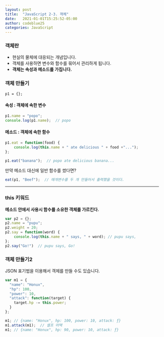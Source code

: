 ```yaml
---
layout: post
title:  "JavaScript 2-3. 객체"
date:   2021-01-01T15:25:52-05:00
author: codeblue25
categories: JavaScript
---
```


<h3>객체란</h3>

- 현실의 물체에 대응되는 개념입니다.
- 객체를 사용하면 변수와 함수를 묶어서 관리하게 됩니다.
- **객체는 속성과 메소드를 가집니다.**

<h3>객체 만들기</h3>

```
p1 = {};
```

<h4>속성 : 객체에 속한 변수</h4>

```javascript
p1.name = "popo";
console.log(p1.name);  // popo
```

<h4>메소드 : 객체에 속한 함수</h4>

```javascript
p1.eat = function(food) {
    console.log(this.name + " ate delicious " + food +"...");
};

p1.eat("banana");  // popo ate delicious banana...
```

만약 메소드 대신에 일반 함수를 썼다면?

```javascript
eat(p1, "Beef");  // 매개변수를 두 개 만들어서 출력했을 것이다. 
```

-----

<h3>this 키워드</h3>

**메소드 안에서 사용시 함수를 소유한 객체를 가르킨다.**

```javascript
var p2 = {};
p2.name = "pupu";
p2.weight = 20;
p2.say = function(word) {
    console.log(this.name + " says, " + word); // pupu says,
};
p2.say("Go!")  // pupu says, Go!
```

<h3>객체 만들기2</h3>

JSON 표기법을 이용해서 객체를 만들 수도 있습니다.

```javascript
var m1 = {
  "name": "Honux",
  "hp": 100,
  "power": 10,
  "attack": function(target) {
    target.hp -= this.power;
  }
};

m1; // {name: "Honux", hp: 100, power: 10, attack: ƒ}
m1.attack(m1);  // 셀프 어택
m1; // {name: "Honux", hp: 90, power: 10, attack: ƒ}
```

